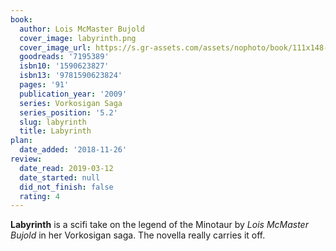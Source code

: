 ```yaml
---
book:
  author: Lois McMaster Bujold
  cover_image: labyrinth.png
  cover_image_url: https://s.gr-assets.com/assets/nophoto/book/111x148-bcc042a9c91a29c1d680899eff700a03.png
  goodreads: '7195389'
  isbn10: '1590623827'
  isbn13: '9781590623824'
  pages: '91'
  publication_year: '2009'
  series: Vorkosigan Saga
  series_position: '5.2'
  slug: labyrinth
  title: Labyrinth
plan:
  date_added: '2018-11-26'
review:
  date_read: 2019-03-12
  date_started: null
  did_not_finish: false
  rating: 4
---
```


**Labyrinth** is a scifi take on the legend of the Minotaur by *Lois McMaster Bujold* in her Vorkosigan saga. The novella really carries it off.
